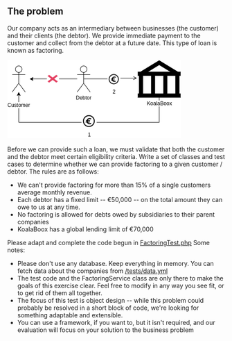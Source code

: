 ## The problem

Our company acts as an intermediary between businesses (the customer) and their clients (the debtor).  We provide immediate payment to the customer and collect from the debtor at a future date.  This type of loan is known as factoring.  

![alt text](./factoring.png)

Before we can provide such a loan, we must validate that both the customer and the debtor meet certain eligibility criteria.  Write a set of classes and test cases to determine whether we can provide factoring to a given customer / debtor.  The rules are as follows:

- We can't provide factoring for more than 15% of a single customers average monthly revenue.
- Each debtor has a fixed limit -- €50,000 -- on the total amount they can owe to us at any time.
- No factoring is allowed for debts owed by subsidiaries to their parent companies
- KoalaBoox has a global lending limit of €70,000 

Please adapt and complete the code begun in [FactoringTest.php](/tests/FactoringTest.php) Some notes:

- Please don't use any database.  Keep everything in memory.  You can fetch data about the companies from [/tests/data.yml](/tests/data.yml)
- The test code and the FactoringService class are only there to make the goals of this exercise clear.  Feel free to modify 
  in any way you see fit, or to get rid of them all together.
- The focus of this test is object design -- while this problem could probably be resolved in a short block of code, 
  we're looking for something adaptable and extensible.
- You can use a framework, if you want to, but it isn't required, and our evaluation will focus on your solution to the 
  business problem